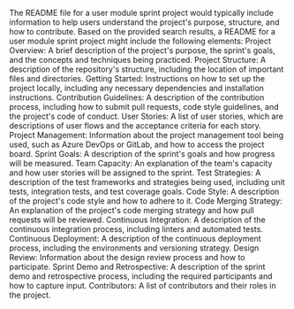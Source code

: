 The README file for a user module sprint project would typically include information to help users understand the project's purpose, structure, and how to contribute. Based on the provided search results, a README for a user module sprint project might include the following elements:
Project Overview: A brief description of the project's purpose, the sprint's goals, and the concepts and techniques being practiced.
Project Structure: A description of the repository's structure, including the location of important files and directories.
Getting Started: Instructions on how to set up the project locally, including any necessary dependencies and installation instructions.
Contribution Guidelines: A description of the contribution process, including how to submit pull requests, code style guidelines, and the project's code of conduct.
User Stories: A list of user stories, which are descriptions of user flows and the acceptance criteria for each story.
Project Management: Information about the project management tool being used, such as Azure DevOps or GitLab, and how to access the project board.
Sprint Goals: A description of the sprint's goals and how progress will be measured.
Team Capacity: An explanation of the team's capacity and how user stories will be assigned to the sprint.
Test Strategies: A description of the test frameworks and strategies being used, including unit tests, integration tests, and test coverage goals.
Code Style: A description of the project's code style and how to adhere to it.
Code Merging Strategy: An explanation of the project's code merging strategy and how pull requests will be reviewed.
Continuous Integration: A description of the continuous integration process, including linters and automated tests.
Continuous Deployment: A description of the continuous deployment process, including the environments and versioning strategy.
Design Review: Information about the design review process and how to participate.
Sprint Demo and Retrospective: A description of the sprint demo and retrospective process, including the required participants and how to capture input.
Contributors: A list of contributors and their roles in the project.
